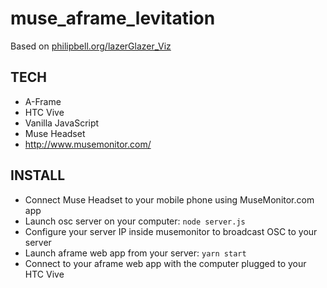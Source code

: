 # muse_aframe_levitation

Based on <a href= "http://philipbell.org/lazerGlazer_Viz/" target= "_blank" >philipbell.org/lazerGlazer_Viz</a>

## TECH
* A-Frame
* HTC Vive
* Vanilla JavaScript
* Muse Headset
* http://www.musemonitor.com/

## INSTALL

* Connect Muse Headset to your mobile phone using MuseMonitor.com app
* Launch osc server on your computer: `node server.js`
* Configure your server IP inside musemonitor to broadcast OSC to your server
* Launch aframe web app from your server: `yarn start`
* Connect to your aframe web app with the computer plugged to your HTC Vive

